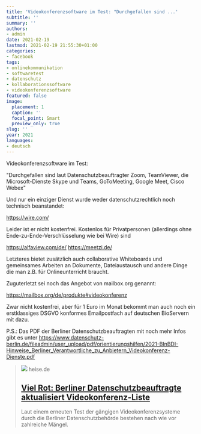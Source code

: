 ```yaml
---
title: 'Videokonferenzsoftware im Test: "Durchgefallen sind ...'
subtitle: ''
summary: ''
authors:
- admin
date: 2021-02-19
lastmod: 2021-02-19 21:55:30+01:00
categories:
- facebook
tags:
- onlinekommunikation
- softwaretest
- datenschutz
- kollaborationssoftware
- videokonferenzsoftware
featured: false
image:
  placement: 1
  caption: ''
  focal_point: Smart
  preview_only: true
slug: ''
year: 2021
languages:
- deutsch
---
```


Videokonferenzsoftware im Test:

"Durchgefallen sind laut Datenschutzbeauftragter Zoom, TeamViewer, die Microsoft-Dienste Skype und Teams, GoToMeeting, Google Meet, Cisco Webex"

Und nur ein einziger Dienst wurde weder datenschutzrechtlich noch technisch beanstandet:

https://wire.com/

Leider ist er nicht kostenfrei. Kostenlos für Privatpersonen (allerdings ohne Ende-zu-Ende-Verschlüsselung wie bei Wire) sind

https://alfaview.com/de/
https://meetzi.de/

Letzteres bietet zusätzlich auch collaborative Whiteboards und gemeinsames Arbeiten an Dokumente, Dateiaustausch und andere Dinge die man z.B. für Onlineunterricht braucht.

Zuguterletzt sei noch das Angebot von mailbox.org genannt:

https://mailbox.org/de/produkte#videokonferenz

Zwar nicht kostenfrei, aber für 1 Euro im Monat bekommt man auch noch ein erstklassiges DSGVO konformes Emailpostfach auf deutschen BioServern mit dazu. 

P.S.: Das PDF der Berliner Datenschutzbeauftragten mit noch mehr Infos gibt es unter https://www.datenschutz-berlin.de/fileadmin/user_upload/pdf/orientierungshilfen/2021-BlnBDI-Hinweise_Berliner_Verantwortliche_zu_Anbietern_Videokonferenz-Dienste.pdf
> [![](https://heise.cloudimg.io/bound/1200x1200/q85.png-lossy-85.webp-lossy-85.foil1/_www-heise-de_/imgs/18/3/0/5/9/9/0/2/shutterstock_699109540-5003151113c3b64f.jpeg)](https://www.heise.de/news/Viel-Rot-Berliner-Datenschutzbeauftragte-aktualisiert-Videokonferenz-Liste-5060322.html)
> heise.de
> ## [Viel Rot: Berliner Datenschutzbeauftragte aktualisiert Videokonferenz-Liste](https://www.heise.de/news/Viel-Rot-Berliner-Datenschutzbeauftragte-aktualisiert-Videokonferenz-Liste-5060322.html)
>
>Laut einem erneuten Test der gängigen Videokonferenzsysteme durch die Berliner Datenschutzbehörde bestehen nach wie vor zahlreiche Mängel.